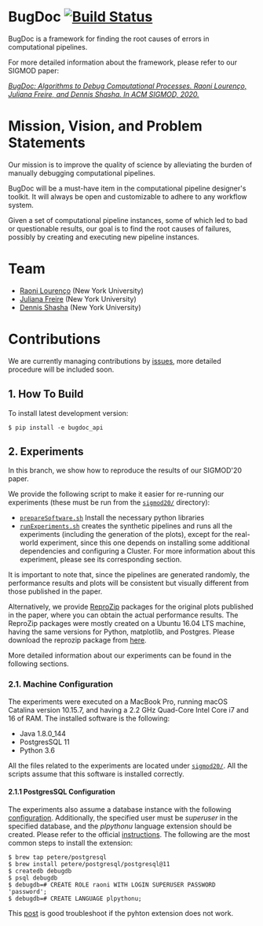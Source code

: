 # BugDoc [![Build Status](https://travis-ci.org/VIDA-NYU/BugDoc.svg?branch=master)](https://travis-ci.org/VIDA-NYU/BugDoc)

BugDoc is a framework for finding the root causes of errors in computational pipelines.

For more detailed information about the framework, please refer to our SIGMOD paper:

[*BugDoc: Algorithms to Debug Computational Processes. Raoni Lourenço, Juliana Freire, and Dennis Shasha. In ACM SIGMOD, 2020.*](https://arxiv.org/abs/2004.06530)


# Mission, Vision, and Problem Statements

Our mission is to improve the quality of science by alleviating the burden of manually debugging computational pipelines. 

BugDoc will be a must-have item in the computational pipeline designer's toolkit. It will always be open and customizable to adhere to any workflow system.

Given a set of computational pipeline instances, some of which led to bad or questionable results, our goal is to find the root causes of failures, possibly by creating and executing new pipeline instances.



# Team
* [Raoni Lourenço][rl] (New York University)
* [Juliana Freire][jf] (New York University)
* [Dennis Shasha][ds] (New York University)

[rl]: https://engineering.nyu.edu/raoni-lourenco
[jf]: http://vgc.poly.edu/~juliana/
[ds]: http://cs.nyu.edu/shasha/

# Contributions

We are currently managing contributions by [issues](https://github.com/VIDA-NYU/BugDoc/issues), more detailed procedure 
will be included soon.

## 1. How To Build

To install latest development version:

    $ pip install -e bugdoc_api
    
## 2. Experiments

In this branch, we show how to reproduce the results of our SIGMOD'20 paper.

We provide the following script to make it easier for re-running our experiments (these must be run from the [``sigmod20/``](sigmod20) directory):

* [``prepareSoftware.sh``](sigmod20/prepareSoftware.sh) Install the necessary python libraries
* [``runExperiments.sh``](sigmod20/runExperiments.sh) creates the synthetic pipelines and runs all the experiments (including the generation of the plots), except for the real-world experiment, since this one depends on installing some additional dependencies and configuring a Cluster. For more information about this experiment, please see its corresponding section.

It is important to note that, since the pipelines are generated randomly, the performance results and plots will be consistent but visually different from those published in the paper.

Alternatively, we provide [ReproZip](https://vida-nyu.github.io/reprozip/) packages for the original plots published in the paper, where you can obtain the actual performance results. The ReproZip packages were mostly created on a Ubuntu 16.04 LTS machine, having the same versions for Python, matplotlib, and Postgres. Please download the reprozip package from [here](https://nyu.box.com/s/enflnbxz4yhkj8t0uxztk8tqydi90rfd).

More detailed information about our experiments can be found in the following sections.

### 2.1. Machine Configuration

The experiments were executed on a MacBook Pro, running macOS Catalina version 10.15.7, and having a 2.2 GHz Quad-Core Intel Core i7 and 16 of RAM. The installed software is the following:

* Java 1.8.0_144
* PostgresSQL 11
* Python 3.6

All the files related to the experiments are located under [``sigmod20/``](sigmod20). All the scripts assume that this software is installed correctly.

#### 2.1.1 PostgresSQL Configuration

The experiments also assume a database instance with the following [configuration](sigmod20/experiments/db.conf). Additionally, the specified user must be *superuser* in the specified database, and the *plpythonu* language extension should be created. Please refer to the official [instructions](https://www.postgresql.org/docs/11/sql-createlanguage.html). The following are the most common steps to install the extension:

    $ brew tap petere/postgresql
    $ brew install petere/postgresql/postgresql@11
    $ createdb debugdb
    $ psql debugdb
    $ debugdb=# CREATE ROLE raoni WITH LOGIN SUPERUSER PASSWORD 'password';
    $ debugdb=# CREATE LANGUAGE plpythonu;
    
This [post](https://dev.nextthought.com/blog/2018/09/getting-started-with-pgsql-plpythonu.html) is good troubleshoot if the pyhton extension does not work. 
